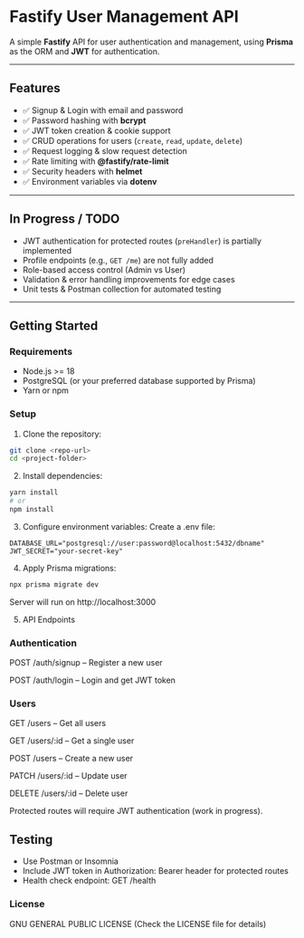 # Fastify User Management API

A simple **Fastify** API for user authentication and management, using **Prisma** as the ORM and **JWT** for authentication.

---

## Features

- ✅ Signup & Login with email and password  
- ✅ Password hashing with **bcrypt**  
- ✅ JWT token creation & cookie support  
- ✅ CRUD operations for users (`create`, `read`, `update`, `delete`)  
- ✅ Request logging & slow request detection  
- ✅ Rate limiting with **@fastify/rate-limit**  
- ✅ Security headers with **helmet**  
- ✅ Environment variables via **dotenv**  

---

## In Progress / TODO

- JWT authentication for protected routes (`preHandler`) is partially implemented  
- Profile endpoints (e.g., `GET /me`) are not fully added  
- Role-based access control (Admin vs User)  
- Validation & error handling improvements for edge cases  
- Unit tests & Postman collection for automated testing  

---

## Getting Started

### Requirements

- Node.js >= 18  
- PostgreSQL (or your preferred database supported by Prisma)  
- Yarn or npm  

### Setup

1. Clone the repository:

```bash
git clone <repo-url>
cd <project-folder>
```

2. Install dependencies:

```bash
yarn install
# or
npm install
```

3. Configure environment variables:
Create a .env file:
```env
DATABASE_URL="postgresql://user:password@localhost:5432/dbname"
JWT_SECRET="your-secret-key"
```
4. Apply Prisma migrations:
```bash
npx prisma migrate dev
```
Server will run on http://localhost:3000

5. API Endpoints

### Authentication

POST /auth/signup – Register a new user

POST /auth/login – Login and get JWT token

### Users

GET /users – Get all users

GET /users/:id – Get a single user

POST /users – Create a new user

PATCH /users/:id – Update user

DELETE /users/:id – Delete user

Protected routes will require JWT authentication (work in progress).

## Testing
- Use Postman or Insomnia
- Include JWT token in Authorization: Bearer <token> header for protected routes
- Health check endpoint: GET /health

### License
GNU GENERAL PUBLIC LICENSE (Check the LICENSE file for details)